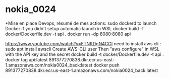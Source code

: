 # nokia_0024

*Mise en place Devops, résumé de mes actions:
sudo dockerd to launch Docker if you didn't setup automatic launch in WSL
docker build -f docker/Dockerfile.dev -t api .
docker run -dp 8080:8080 api

https://www.youtube.com/watch?v=FTNKDgN4CGI
need to install aws cli : sudo apt install awscli
Create AWS-CLI user
Then "aws configure" in WSL with the API key and the secret
docker build -t docker/Dockerfile.dev -t api .
docker tag api:latest 891377270838.dkr.ecr.us-east-1.amazonaws.com/nokia0024_back:latest
docker push 891377270838.dkr.ecr.us-east-1.amazonaws.com/nokia0024_back:latest

